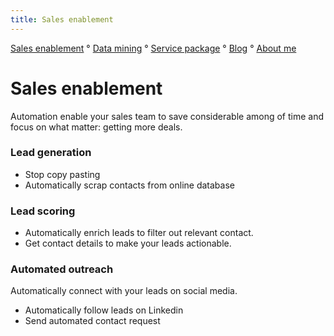 ```yaml
---
title: Sales enablement
---
```


[Sales enablement](index.md) ° [Data mining](webscraping.md) ° [Service package](package.md) ° [Blog](blog.md) ° [About me](https://www.linkedin.com/in/fabian-maume-409b1830/?locale=en_US)

Sales enablement
=====

Automation enable your sales team to save considerable among of time and focus on what matter: getting more deals.

### Lead generation
-  Stop copy pasting
-  Automatically scrap contacts from online database

### Lead scoring

-  Automatically enrich leads to filter out relevant contact. 
-  Get contact details to make your leads actionable.

### Automated outreach
Automatically connect with your leads on social media. 
-  Automatically follow leads on Linkedin
-  Send automated contact request
